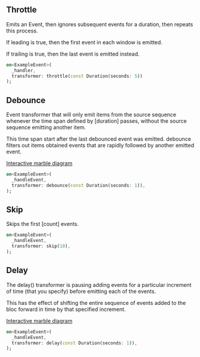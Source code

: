## Throttle

Emits an Event, then ignores subsequent events
for a duration, then repeats this process.

If leading is true, then the first event in each window is emitted.

If trailing is true, then the last event is emitted instead.

```dart
on<ExampleEvent>(
  _handler,
  transformer: throttle(const Duration(seconds: 5))
);
```

## Debounce

Event transformer that will only emit items from the source
sequence whenever the time span defined by [duration] passes, without the
source sequence emitting another item.

This time span start after the last debounced event was emitted.
debounce filters out items obtained events that are
rapidly followed by another emitted event.

[Interactive marble diagram](http://rxmarbles.com/#debounceTime)

```dart
on<ExampleEvent>(
  _handleEvent,
  transformer: debounce(const Duration(seconds: 1)),
);
```

## Skip

Skips the first [count] events.

```dart
on<ExampleEvent>(
  _handleEvent,
  transformer: skip(10),
);
```

## Delay

The delay() transformer is pausing adding events for a particular
increment of time (that you specify) before emitting each of the events.

This has the effect of shifting the entire sequence of
events added to the bloc forward in time by that specified increment.

[Interactive marble diagram](http://rxmarbles.com/#delay)

```dart
on<ExampleEvent>(
  _handleEvent,
  transformer: delay(const Duration(seconds: 1)),
);
```
